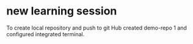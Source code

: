 # new learning session 

To create local repository and push to git Hub
created demo-repo 1 and configured integrated terminal.